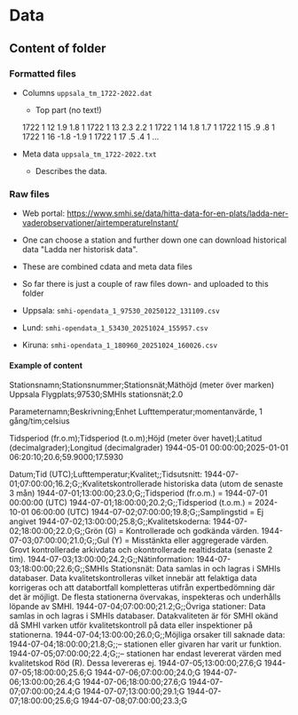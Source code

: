 # Data
<!-- markdownlint-disable MD013 -->
## Content of folder

### Formatted files

- Columns ``uppsala_tm_1722-2022.dat``
    - Top part (no text!)

    1722  1 12   1.9   1.8 1
    1722  1 13   2.3   2.2 1
    1722  1 14   1.8   1.7 1
    1722  1 15    .9    .8 1
    1722  1 16  -1.8  -1.9 1
    1722  1 17    .5    .4 1
    ...

- Meta data ``uppsala_tm_1722-2022.txt``
    - Describes the data.

### Raw files

- Web portal: <https://www.smhi.se/data/hitta-data-for-en-plats/ladda-ner-vaderobservationer/airtemperatureInstant/>
- One can choose a station and further down one can download historical data "Ladda ner historisk data".
- These are combined cdata and meta data files
- So far there is just a couple of raw files down- and uploaded to this folder

- Uppsala: ``smhi-opendata_1_97530_20250122_131109.csv``
- Lund: ``smhi-opendata_1_53430_20251024_155957.csv``
- Kiruna: ``smhi-opendata_1_180960_20251024_160026.csv``

#### Example of content

   Stationsnamn;Stationsnummer;Stationsnät;Mäthöjd (meter över marken)
   Uppsala Flygplats;97530;SMHIs stationsnät;2.0

   Parameternamn;Beskrivning;Enhet
   Lufttemperatur;momentanvärde, 1 gång/tim;celsius

   Tidsperiod (fr.o.m);Tidsperiod (t.o.m);Höjd (meter över havet);Latitud (decimalgrader);Longitud (decimalgrader)
   1944-05-01 00:00:00;2025-01-01 06:20:10;20.6;59.9000;17.5930

   Datum;Tid (UTC);Lufttemperatur;Kvalitet;;Tidsutsnitt:
   1944-07-01;07:00:00;16.2;G;;Kvalitetskontrollerade historiska data (utom de senaste 3 mån)
   1944-07-01;13:00:00;23.0;G;;Tidsperiod (fr.o.m.) = 1944-07-01 00:00:00 (UTC)
   1944-07-01;18:00:00;20.2;G;;Tidsperiod (t.o.m.) = 2024-10-01 06:00:00 (UTC)
   1944-07-02;07:00:00;19.8;G;;Samplingstid = Ej angivet
   1944-07-02;13:00:00;25.8;G;;Kvalitetskoderna:
   1944-07-02;18:00:00;22.0;G;;Grön (G) = Kontrollerade och godkända värden.
   1944-07-03;07:00:00;21.0;G;;Gul (Y) = Misstänkta eller aggregerade värden. Grovt kontrollerade arkivdata och okontrollerade realtidsdata (senaste 2 tim).
   1944-07-03;13:00:00;24.2;G;;Nätinformation:
   1944-07-03;18:00:00;22.6;G;;SMHIs Stationsnät: Data samlas in och lagras i SMHIs databaser. Data kvalitetskontrolleras vilket innebär att felaktiga data korrigeras och att databortfall kompletteras utifrån expertbedömning där det är möjligt. De flesta stationerna övervakas, inspekteras och underhålls löpande av SMHI.
   1944-07-04;07:00:00;21.2;G;;Övriga stationer: Data samlas in och lagras i SMHIs databaser. Datakvaliteten är för SMHI okänd då SMHI varken utför kvalitetskontroll på data eller inspektioner på stationerna.
   1944-07-04;13:00:00;26.0;G;;Möjliga orsaker till saknade data:
   1944-07-04;18:00:00;21.8;G;;– stationen eller givaren har varit ur funktion.
   1944-07-05;07:00:00;22.4;G;;– stationen har endast levererat värden med kvalitetskod Röd (R). Dessa levereras ej.
   1944-07-05;13:00:00;27.6;G
   1944-07-05;18:00:00;25.6;G
   1944-07-06;07:00:00;24.0;G
   1944-07-06;13:00:00;26.4;G
   1944-07-06;18:00:00;27.6;G
   1944-07-07;07:00:00;24.4;G
   1944-07-07;13:00:00;29.1;G
   1944-07-07;18:00:00;25.6;G
   1944-07-08;07:00:00;23.3;G
